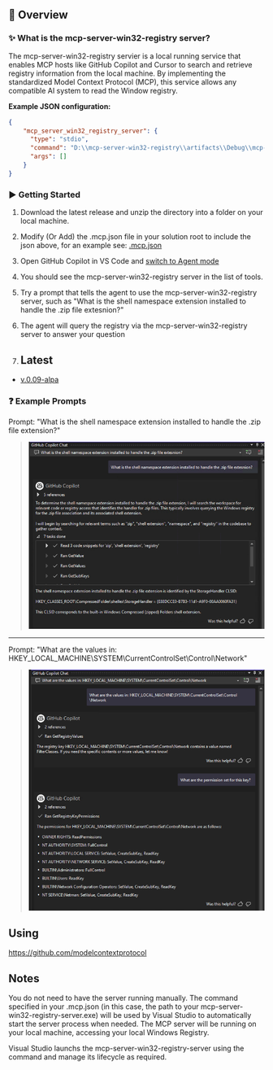 ## 🎯 Overview

### ✨ What is the mcp-server-win32-registry server?

The mcp-server-win32-registry servier is a local running service that enables MCP hosts like GitHub Copilot and Cursor to search and retrieve registry information from the local machine. By implementing the standardized Model Context Protocol (MCP), this service allows any compatible AI system to read the Window registry.

**Example JSON configuration:**
```json
{
    "mcp_server_win32_registry_server": {
      "type": "stdio",
      "command": "D:\\mcp-server-win32-registry\\artifacts\\Debug\\mcp-server-win32-registry-server.exe",
      "args": []
    }
}
```

### ▶️ Getting Started

1. Download the latest release and unzip the directory into a folder on your local machine.
2. Modify (Or Add) the .mcp.json file in your solution root to include the json above, for an example see: [.mcp.json](.mcp.json)
3. Open GitHub Copilot in VS Code and [switch to Agent mode](https://code.visualstudio.com/docs/copilot/chat/chat-agent-mode)
4. You should see the mcp-server-win32-registry server in the list of tools.
5. Try a prompt that tells the agent to use the mcp-server-win32-registry server, such as "What is the shell namespace extension installed to handle the .zip file extesnion?"
6. The agent will query the registry via the mcp-server-win32-registry server to answer your question

1. ## Latest
- [v.0.09-alpa](https://github.com/WayneWalterBerry/mcp-server-win32-registry/releases/tag/v0.0.9-alpha)

### ❓ Example Prompts

Prompt: "What is the shell namespace extension installed to handle the .zip file extension?"  

> ![Answer To Prompt](docs/images/prompt-zip-shell-extension.png)

---

Prompt: "What are the values in: HKEY_LOCAL_MACHINE\SYSTEM\CurrentControlSet\Control\Network"  

> ![Answer To Prompt](docs/images/prompt-registry-permissions.png)

## Using 
https://github.com/modelcontextprotocol

## Notes
You do not need to have the server running manually. The command specified in your .mcp.json (in this case, the path to your mcp-server-win32-registry-server.exe) will
be used by Visual Studio to automatically start the server process when needed.  The MCP server will be running on your local machine,
accessing your local Windows Registry.

Visual Studio launchs the mcp-server-win32-registry-server using the command and manage its lifecycle as required.
